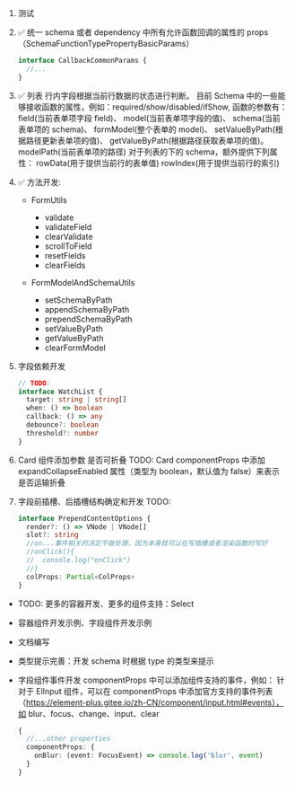 <!-- TODO: -->

1.  测试

2.  ✅ 统一 schema 或者 dependency 中所有允许函数回调的属性的 props（SchemaFunctionTypePropertyBasicParams）

    ```typescript
    interface CallbackCommonParams {
      //...
    }
    ```

3.  ✅ 列表 行内字段根据当前行数据的状态进行判断。
    目前 Schema 中的一些能够接收函数的属性，例如：required/show/disabled/ifShow,
    函数的参数有：
    field(当前表单项字段 field)、
    model(当前表单项字段的值)、
    schema(当前表单项的 schema)、
    formModel(整个表单的 model)、
    setValueByPath(根据路径更新表单项的值)、
    getValueByPath(根据路径获取表单项的值)。
    modelPath(当前表单项的路径)
    对于列表的下的 schema，额外提供下列属性：
    rowData(用于提供当前行的表单值)
    rowIndex(用于提供当前行的索引)

4.  ✅ 方法开发:

    - FormUtils

      - validate
      - validateField
      - clearValidate
      - scrollToField
      - resetFields
      - clearFields

    - FormModelAndSchemaUtils

      - setSchemaByPath
      - appendSchemaByPath
      - prependSchemaByPath
      - setValueByPath
      - getValueByPath
      - clearFormModel

5.  字段依赖开发

    ```typescript
    // TODO:
    interface WatchList {
      target: string | string[]
      when: () => boolean
      callback: () => any
      debounce?: boolean
      threshold?: number
    }
    ```

6.  Card 组件添加参数 是否可折叠
    TODO: Card componentProps 中添加 expandCollapseEnabled 属性（类型为 boolean，默认值为 false）来表示是否运输折叠

7.  字段前插槽、后插槽结构确定和开发
    TODO:

    ```typescript
    interface PrependContentOptions {
      render?: () => VNode | VNode[]
      slot?: string
      //on...事件相关的决定不做处理，因为本身就可以在写插槽或者渲染函数时写好
      //onClick(){
      //  console.log("onClick")
      //}
      colProps: Partial<ColProps>
    }
    ```

- TODO: 更多的容器开发、更多的组件支持：Select

- 容器组件开发示例、字段组件开发示例

- 文档编写

- 类型提示完善：开发 schema 时根据 type 的类型来提示

<!-- DONE: -->

- 字段组件事件开发
  componentProps 中可以添加组件支持的事件，例如：
  针对于 ElInput 组件，可以在 componentProps 中添加官方支持的事件列表（https://element-plus.gitee.io/zh-CN/component/input.html#events），如 blur、focus、change、input、clear

  ```typescript
  {
    //...other properties
    componentProps: {
      onBlur: (event: FocusEvent) => console.log('blur', event)
    }
  }
  ```
